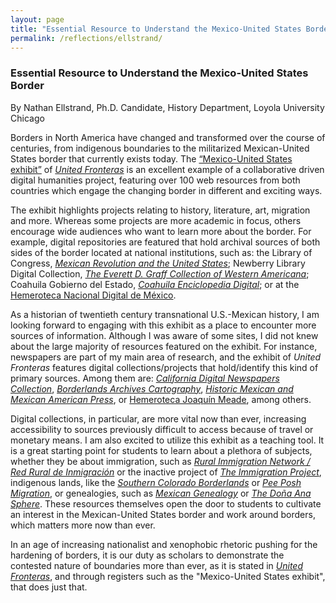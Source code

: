 ```yaml
---
layout: page
title: "Essential Resource to Understand the Mexico-United States Border Region"
permalink: /reflections/ellstrand/
---
```


### Essential Resource to Understand the Mexico-United States Border
By Nathan Ellstrand, Ph.D. Candidate, History Department, Loyola University Chicago

Borders in North America have changed and transformed over the course of centuries, from indigenous boundaries to the militarized Mexican-United States border that currently exists today. The [“Mexico-United States exhibit”](https://unitedfronteras.github.io/projects/) of [*United Fronteras*](https://unitedfronteras.github.io/) is an excellent example of a collaborative driven digital humanities project, featuring over 100 web resources from both countries which engage the changing border in different and exciting ways. 

The exhibit highlights projects relating to history, literature, art, migration and more.  Whereas some projects are more academic in focus, others encourage wide audiences who want to learn more about the border. For example, digital repositories are featured that hold archival sources of both sides of the border located at national institutions, such as: the Library of Congress, [*Mexican Revolution and the United States*](https://unitedfronteras.github.io/ufexhibition_mexusa/united/obj076/); Newberry Library Digital Collection, [*The Everett D. Graff Collection of Western Americana*](https://unitedfronteras.github.io/ufexhibition_mexusa/united/obj103/); Coahuila Gobierno del Estado, [*Coahuila Enciclopedia Digital*](https://unitedfronteras.github.io/ufexhibition_mexusa/united/obj027/); or at the [Hemeroteca Nacional Digital de México](https://unitedfronteras.github.io/ufexhibition_mexusa/united/obj056/).

As a historian of twentieth century transnational U.S.-Mexican history, I am looking forward to engaging with this exhibit as a place to encounter more sources of information. Although I was aware of some sites, I did not knew about the large majority of resources featured on the exhibit. For instance, newspapers are part of my main area of research, and the exhibit of *United Fronteras* features digital collections/projects that hold/identify this kind of primary sources. Among them are: [*California  Digital Newspapers Collection*](https://unitedfronteras.github.io/ufexhibition_mexusa/search/), [*Borderlands Archives Cartography*](https://unitedfronteras.github.io/ufexhibition_mexusa/united/obj016/), [*Historic Mexican and Mexican American Press*](https://unitedfronteras.github.io/ufexhibition_mexusa/united/obj058/), or [Hemeroteca Joaquín Meade](https://unitedfronteras.github.io/ufexhibition_mexusa/united/obj057/), among others.  

Digital collections, in particular, are more vital now than ever, increasing accessibility to sources previously difficult to access because of travel or monetary means.  I am also excited to utilize this exhibit as a teaching tool. It is a great starting point for students to learn about a plethora of subjects, whether they be about immigration, such as [*Rural Immigration Network / Red Rural de Inmigración*](https://unitedfronteras.github.io/ufexhibition_mexusa/united/obj098/) or the inactive project of [*The Immigration Project*](https://unitedfronteras.github.io/ufexhibition_mexusa/united/obj104/), indigenous lands, like the [*Southern Colorado Borderlands*](https://unitedfronteras.github.io/ufexhibition_mexusa/united/obj099/) or [*Pee Posh Migration*](https://unitedfronteras.github.io/ufexhibition_mexusa/united/obj088/), or genealogies, such as [*Mexican Genealogy*](https://unitedfronteras.github.io/ufexhibition_mexusa/united/obj075/) or [*The Doña Ana Sphere*](https://unitedfronteras.github.io/ufexhibition_mexusa/united/obj037/). These resources themselves open the door to students to cultivate an interest in the Mexican-United States border and work around borders, which matters more now than ever.

In an age of increasing nationalist and xenophobic rhetoric pushing for the hardening of borders, it is our duty as scholars to demonstrate the contested nature of boundaries more than ever, as it is stated in [*United Fronteras*](https://unitedfronteras.github.io/about/), and through registers such as the "Mexico-United States exhibit", that does just that.


